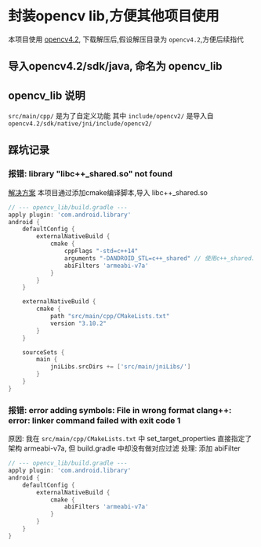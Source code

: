 # 封装opencv lib,方便其他项目使用
本项目使用 [opencv4.2](https://opencv.org/releases/), 下载解压后,假设解压目录为 `opencv4.2`,方便后续指代

## 导入opencv4.2/sdk/java, 命名为 opencv_lib

##  opencv_lib 说明
`src/main/cpp/` 是为了自定义功能
    其中 `include/opencv2/` 是导入自 `opencv4.2/sdk/native/jni/include/opencv2/`

## 踩坑记录
### 报错: library "libc++_shared.so" not found
[解决方案](https://blog.csdn.net/Fozei/article/details/103676970)
本项目通过添加cmake编译脚本,导入 libc++_shared.so

```gradle
// --- opencv_lib/build.gradle ---
apply plugin: 'com.android.library'
android {
    defaultConfig {
        externalNativeBuild {
            cmake {
                cppFlags "-std=c++14"
                arguments "-DANDROID_STL=c++_shared" // 使用c++_shared.so
                abiFilters 'armeabi-v7a'
            }
        }
    }

    externalNativeBuild {
        cmake {
            path "src/main/cpp/CMakeLists.txt"
            version "3.10.2"
        }
    }

    sourceSets {
        main {
            jniLibs.srcDirs += ['src/main/jniLibs/']
        }
    }
}
```

### 报错: error adding symbols: File in wrong format clang++: error: linker command failed with exit code 1
原因: 我在 `src/main/cpp/CMakeLists.txt` 中 set_target_properties 直接指定了架构 armeabi-v7a, 但 build.gradle 中却没有做对应过滤
处理: 添加 abiFilter

```gradle
// --- opencv_lib/build.gradle ---
apply plugin: 'com.android.library'
android {
    defaultConfig {
        externalNativeBuild {
            cmake {
                abiFilters 'armeabi-v7a'
            }
        }
    }
}
```